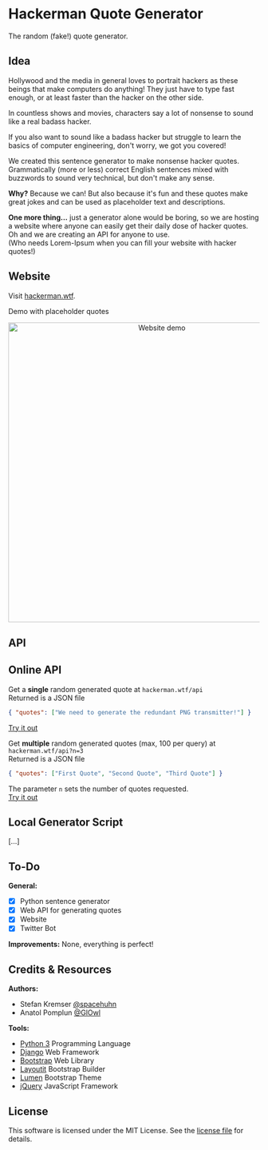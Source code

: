# Hackerman Quote Generator
The random (fake!) quote generator.  

## Idea

Hollywood and the media in general loves to portrait hackers as these beings that
make computers do anything! They just have to type fast enough,
or at least faster than the hacker on the other side.  

In countless shows and movies, characters say a lot of nonsense
to sound like a real badass hacker.  

If you also want to sound like a badass hacker but struggle to learn the basics
of computer engineering, don't worry, we got you covered!  

We created this sentence generator to make nonsense hacker quotes.  
Grammatically (more or less) correct English sentences mixed with
buzzwords to sound very technical, but don't make any sense.  

**Why?** Because we can! But also because it's fun and these quotes make great
jokes and can be used as placeholder text and descriptions.   

**One more thing...**  just a generator alone would be boring, so we are hosting
a website where anyone can easily get their daily dose of hacker quotes.  
Oh and we are creating an API for anyone to use.  
(Who needs Lorem-Ipsum when you can fill your website with hacker quotes!)  

## Website

Visit [hackerman.wtf](https://hackerman.wtf).  

Demo with placeholder quotes  
<p style="text-align: center">
  <img src="#" width="600" alt="Website demo">
</p>

## API

## Online API

Get a **single** random generated quote at `hackerman.wtf/api`  
Returned is a JSON file
```json
{ "quotes": ["We need to generate the redundant PNG transmitter!"] }
```  
[Try it out](https://hackerman.wtf/api)  

Get **multiple** random generated quotes (max, 100 per query) at `hackerman.wtf/api?n=3`  
Returned is a JSON file
```json
{ "quotes": ["First Quote", "Second Quote", "Third Quote"] }
```  
The parameter `n` sets the number of quotes requested.  
[Try it out](https://hackerman.wtf/api?n=3)  

## Local Generator Script

[...]

## To-Do

**General:**  
- [x] Python sentence generator
- [x] Web API for generating quotes
- [x] Website
- [x] Twitter Bot

**Improvements:**
None, everything is perfect!  

## Credits & Resources

**Authors:**  
- Stefan Kremser [@spacehuhn](https://github.com/spacehuhn)  
- Anatol Pomplun [@GlOwl](https://github.com/GlOwl)

**Tools:**  
- [Python 3](https://www.python.org) Programming Language
- [Django](https://www.djangoproject.com/) Web Framework
- [Bootstrap](https://getbootstrap.com/) Web Library
- [Layoutit](https://www.layoutit.com/) Bootstrap Builder
- [Lumen](https://bootswatch.com/lumen/) Bootstrap Theme
- [jQuery](https://jquery.com/) JavaScript Framework

## License

This software is licensed under the MIT License. See the [license file](LICENSE) for details.  
